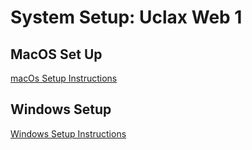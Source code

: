 # System Setup: Uclax Web 1

## MacOS Set Up

[macOs Setup Instructions](Docs/macOs-Setup.md)

## Windows Setup

[Windows Setup Instructions](Docs/Windows-Setup.md)
